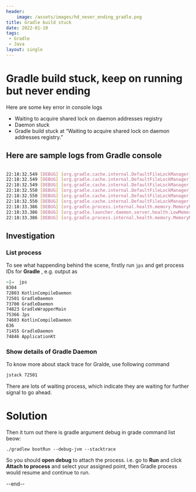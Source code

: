 ```yaml
---
header:
    image: /assets/images/hd_never_ending_gradle.png
title: Gradle build stuck
date: 2022-01-10
tags:
 - Gradle
 - Java
layout: single
---
```


# Gradle build stuck, keep on running but never ending

Here are some key error in console logs

- Waiting to acquire shared lock on daemon addresses registry
- Daemon stuck
- Gradle build stuck at “Waiting to acquire shared lock on daemon addresses registry.”

## Here are sample logs from Gradle console

```bash

22:18:32.549 [DEBUG] [org.gradle.cache.internal.DefaultFileLockManager] Waiting to acquire shared lock on daemon addresses registry.
22:18:32.549 [DEBUG] [org.gradle.cache.internal.DefaultFileLockManager] Lock acquired on daemon addresses registry.
22:18:32.549 [DEBUG] [org.gradle.cache.internal.DefaultFileLockManager] Releasing lock on daemon addresses registry.
22:18:32.550 [DEBUG] [org.gradle.cache.internal.DefaultFileLockManager] Waiting to acquire shared lock on daemon addresses registry.
22:18:32.550 [DEBUG] [org.gradle.cache.internal.DefaultFileLockManager] Lock acquired on daemon addresses registry.
22:18:32.550 [DEBUG] [org.gradle.cache.internal.DefaultFileLockManager] Releasing lock on daemon addresses registry.
22:18:33.386 [DEBUG] [org.gradle.process.internal.health.memory.MemoryManager] Emitting OS memory status event {Total: 34359738368, Free: 14353453056}
22:18:33.386 [DEBUG] [org.gradle.launcher.daemon.server.health.LowMemoryDaemonExpirationStrategy] Received memory status update: {Total: 34359738368, Free: 14353453056}
22:18:33.386 [DEBUG] [org.gradle.process.internal.health.memory.MemoryManager] Emitting JVM memory status event {Maximum: 1908932608, Committed: 1227358208}
```
## Investigation

### List process
To see what happending behind the scene, firstly run `jps` and get process IDs for **Gradle** , e.g. output as

```bash
~|⇒  jps
8304 
72803 KotlinCompileDaemon
72501 GradleDaemon
73700 GradleDaemon
74823 GradleWrapperMain
75366 Jps
74603 KotlinCompileDaemon
636 
71455 GradleDaemon
74846 ApplicationKt
```

### Show details of Gradle Daemon 

To know more about stack trace for Gralde, use following command
```bash
jstack 72501
```
There are lots of waiting process, which indicate they are waiting for further signal to go ahead.

# Solution
Then it turn out there is gradle argument debug in grade command list beow:

`./gradlew bootRun --debug-jvm --stacktrace`

So you should **open debug** to attach the process. i.e. go to **Run** and click **Attach to process** and select your assigned point, then Gradle process would resume and continue to run.

--end--
